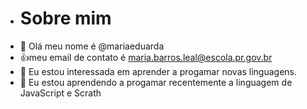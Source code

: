- # Sobre mim
-  👋 Olá meu nome é @mariaeduarda
-  :+1:meu email de contato é maria.barros.leal@escola.pr.gov.br
- 👀 Eu estou interessada em aprender a progamar novas linguagens.
- 🌱 Eu estou aprendendo a progamar recentemente a linguagem de JavaScript e Scrath
